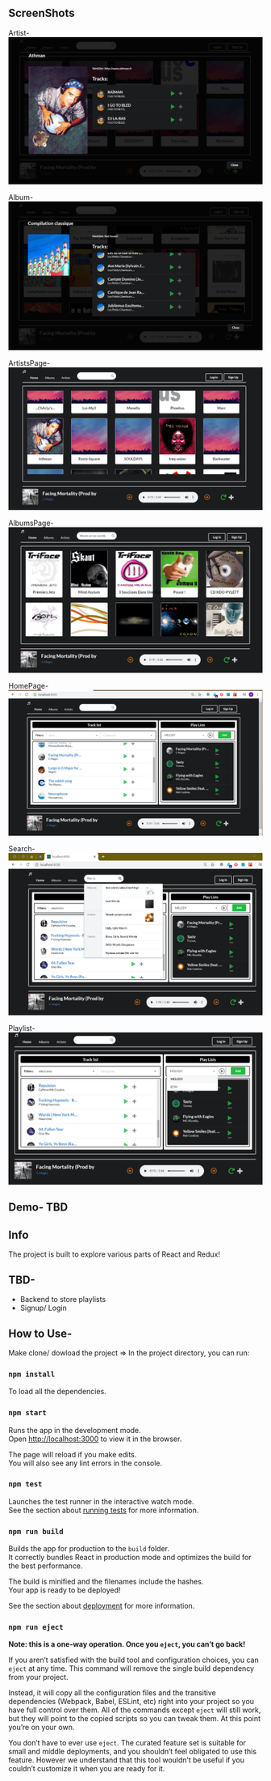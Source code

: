 ## ScreenShots
Artist- 
![](ScreenShots/Artist.PNG "Artist")

Album- 
![](ScreenShots/Album.PNG)

ArtistsPage-
![](ScreenShots/ArtistsPage.PNG)

AlbumsPage-
![](ScreenShots/AlbumsPage.PNG)

HomePage-
![](ScreenShots/HomePage.PNG)

Search-
![](ScreenShots/Search.png)

Playlist-
![](ScreenShots/Playlist.PNG)

## Demo- TBD

## Info
The project is built to explore various parts of React and Redux! 

## TBD- 
 * Backend to store playlists
 * Signup/ Login 


## How to Use- 
Make clone/ dowload the project => In the project directory, you can run:

### `npm install`
To load all the dependencies. 

### `npm start`

Runs the app in the development mode.<br />
Open [http://localhost:3000](http://localhost:3000) to view it in the browser.

The page will reload if you make edits.<br />
You will also see any lint errors in the console.

### `npm test`

Launches the test runner in the interactive watch mode.<br />
See the section about [running tests](https://facebook.github.io/create-react-app/docs/running-tests) for more information.

### `npm run build`

Builds the app for production to the `build` folder.<br />
It correctly bundles React in production mode and optimizes the build for the best performance.

The build is minified and the filenames include the hashes.<br />
Your app is ready to be deployed!

See the section about [deployment](https://facebook.github.io/create-react-app/docs/deployment) for more information.

### `npm run eject`

**Note: this is a one-way operation. Once you `eject`, you can’t go back!**

If you aren’t satisfied with the build tool and configuration choices, you can `eject` at any time. This command will remove the single build dependency from your project.

Instead, it will copy all the configuration files and the transitive dependencies (Webpack, Babel, ESLint, etc) right into your project so you have full control over them. All of the commands except `eject` will still work, but they will point to the copied scripts so you can tweak them. At this point you’re on your own.

You don’t have to ever use `eject`. The curated feature set is suitable for small and middle deployments, and you shouldn’t feel obligated to use this feature. However we understand that this tool wouldn’t be useful if you couldn’t customize it when you are ready for it.
